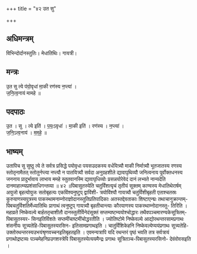 +++
title = "४२ उत सु"

+++
## अधिमन्त्रम्
विभिन्दोर्दानस्तुतिः। मेधातिथिः। गायत्री।

## मन्त्रः
उ॒त सु त्ये प॑यो॒वृधा॑ मा॒की रण॑स्य न॒प्त्या॑ ।  
ज॒नि॒त्व॒नाय॑ मामहे ॥

## पदपाठः
उ॒त । सु । त्ये इति॑ । प॒यः॒ऽवृधा॑ । मा॒की इति॑ । रण॑स्य । न॒प्त्या॑ ।  
ज॒नि॒ऽत्व॒नाय॑ । म॒म॒हे॒ ॥

## भाष्यम्
उतापिच सु सुष्ठु त्ये ते सर्वत्र प्रसिद्धे पयोवृधा पयसउदकस्य वर्धयित्र्यौ माकी निर्मात्र्यौ भूतजातस्य रणस्य स्तोतृनामैतत् स्तोतुर्नप्त्या नप्त्यौ न पातयित्र्यौ सर्वदा अनुग्रहशीले द्यावापृथिव्यौ जनित्वनाय पूर्वोक्तधनस्य जननाय प्रादुर्भावाय लाभाय ममहे स्तुतवानस्मि द्यावापृधिव्योः प्रसन्नयोरेवेदं दानं लभ्यते नान्यदेति दानमाहात्म्यप्रशंसाधिगन्तव्या ॥ ४२ ॥पिबासुतस्येति चतुर्विंशत्यृचं तृतीयं सूक्तम् काण्वस्य मेधातिथेरार्षम् अयुजो बृहत्योयुजः सतोबृहत्यः एकविंश्यनुष्टुप् द्वाविंशी- त्रयोविंश्यौ गायत्र्यौ चतुर्विंशीबृहती एताश्चतस्रः कुरुयाणस्यपुत्रस्य पाकस्थामनाम्नोराज्ञोदानस्तुतिप्रतिपादिकाः अतस्तद्देवताकाः शिष्टाएन्द्मः तथाचानुक्रान्तम्-पिबचतुर्विशतिर्मेध्यातिथिः प्रागाथं त्वनुष्टुप् गायत्र्यौ बृहतीचान्त्याः कौरयाणस्य पाकस्थाम्नोदानस्तु- तिरिति । महाव्रते निष्केवल्ये बार्हततृचाशीतौ दानस्तुतीर्विनेदंसूक्तं सप्तम्यष्टम्ययोश्चोद्धारः तथैवपञ्चमारण्यकेसूत्रितम्-पिबासुतस्यर- सिनइतिविंशतेः सप्तमींचाष्टमींचोद्धरतीति । ज्योतिष्टोमे निष्केवल्ये आद्योरथन्तरसामप्रगाथः शंसनीयः सूत्र्यतेहि-पिबासुतस्यरसिन- इतिसामप्रगाथइति । चातुर्विंशिकेहनि निष्केवल्येप्ययंप्रगाथः सूत्र्यतेहि-उक्तोरथन्तरस्यउभयंश्रृणवच्चनइतिबृहतइति । एवमन्यत्रापि यदि रथन्तरं पृष्ठं भवति तत्र सर्वत्रायं प्रगाथोद्रष्टव्यः पञ्चमेहनिप्रउगशस्त्रेपि पिबासुतस्येत्ययमैन्द्रः प्रगाथः सूत्रितञ्च-पिबासुतस्यरसिनो- देवंवोवसइति ।